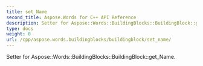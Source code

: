 ```yaml
---
title: set_Name
second_title: Aspose.Words for C++ API Reference
description: Setter for Aspose::Words::BuildingBlocks::BuildingBlock::get_Name. 
type: docs
weight: 0
url: /cpp/aspose.words.buildingblocks/buildingblock/set_name/
---
```


Setter for Aspose::Words::BuildingBlocks::BuildingBlock::get_Name. 

